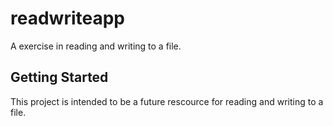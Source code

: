 # readwriteapp

A exercise in reading and writing to a file.

## Getting Started

This project is intended to be a future rescource for reading and writing to a file.